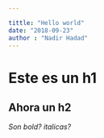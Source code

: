 ```yaml
---

tittle: "Hello world"
date: "2018-09-23"
author : "Nadir Hadad"
---
```


# Este es un h1
## Ahora un h2
*Son bold?* 
_italicas?_
